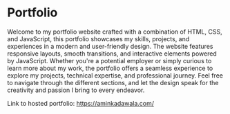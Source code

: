 # Portfolio

Welcome to my portfolio website crafted with a combination of HTML, CSS, and JavaScript, this portfolio showcases my skills, projects, and experiences in a modern and user-friendly design. The website features responsive layouts, smooth transitions, and interactive elements powered by JavaScript. Whether you're a potential employer or simply curious to learn more about my work, the portfolio offers a seamless experience to explore my projects, technical expertise, and professional journey. Feel free to navigate through the different sections, and let the design speak for the creativity and passion I bring to every endeavor.

Link to hosted portfolio: https://aminkadawala.com/
